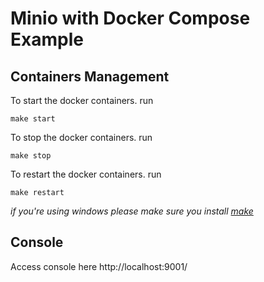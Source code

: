# Minio with Docker Compose Example

## Containers Management

To start the docker containers. run

```
make start
```

To stop the docker containers. run

```
make stop
```

To restart the docker containers. run

```
make restart
```

_if you're using windows please make sure you install [make](https://gnuwin32.sourceforge.net/packages/make.htm)_

## Console

Access console here http://localhost:9001/

